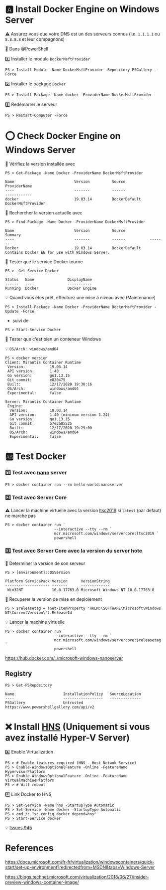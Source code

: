 

# :a: Install Docker Engine on Windows Server 

:warning: Assurez vous que votre DNS est un des serveurs connus (i.e. `1.1.1.1` ou `8.8.8.8` et leur compagnons)

:pushpin: Dans @PowerShell

:one: Installer le module `DockerMsftProvider`

```
PS > Install-Module -Name DockerMsftProvider -Repository PSGallery -Force
```

:two: Installer le package `Docker`

```
PS > Install-Package -Name docker -ProviderName DockerMsftProvider
```

:three: Redémarrer le serveur

```
PS > Restart-Computer -Force
```


# :o: Check Docker Engine on Windows Server 

:pushpin: Vérifiez la version installée avec 

```
PS > Get-Package -Name Docker -ProviderName DockerMsftProvider

Name                           Version          Source                           ProviderName
----                           -------          ------                           ------------
docker                         19.03.14         DockerDefault                    DockerMsftProvider
```

:pushpin: Rechercher la version actuelle avec 

```
PS > Find-Package -Name Docker -ProviderName DockerMsftProvider

Name                           Version          Source           Summary
----                           -------          ------           -------
Docker                         19.03.14         DockerDefault    Contains Docker EE for use with Windows Server.
```

:pushpin: Tester que le service Docker tourne

```
PS >  Get-Service Docker

Status   Name               DisplayName
------   ----               -----------
Running  Docker             Docker Engine
```

:bulb: Quand vous êtes prêt, effectuez une mise à niveau avec  (Maintenance)

```
PS > Install-Package -Name Docker -ProviderName DockerMsftProvider -Update -Force
```

* suivi de 

```
PS > Start-Service Docker
```


:pushpin: Tester que c'est bien un conteneur Windows

:bulb: `OS/Arch: windows/amd64`

```
PS > docker version
Client: Mirantis Container Runtime
 Version:           19.03.14
 API version:       1.40
 Go version:        go1.13.15
 Git commit:        e820475
 Built:             12/17/2020 19:30:16
 OS/Arch:           windows/amd64
 Experimental:      false

Server: Mirantis Container Runtime
 Engine:
  Version:          19.03.14
  API version:      1.40 (minimum version 1.24)
  Go version:       go1.13.15
  Git commit:       57e3a05525
  Built:            12/17/2020 19:29:00
  OS/Arch:          windows/amd64
  Experimental:     false
```


# :ab: Test Docker

### :one: Test avec [nano](https://hub.docker.com/_/microsoft-windows-nanoserver) server

```
PS > docker container run --rm hello-world:nanoserver
```

### :two: Test avec Server Core


:warning: Lancer la machine virtuelle avec la version [ltsc2019](https://docs.microsoft.com/en-us/windows-server/get-started-19/servicing-channels-19#long-term-servicing-channel-ltsc) si `latest` (par defaut) ne marche pas

```
PS > docker container run `
                      --interactive --tty --rm `
                      mcr.microsoft.com/windows/servercore:ltsc2019 `
                      powershell
```

### :three: Test avec Server Core avec la version du server hote


:pushpin: Determiner la version de son serveur

```
PS > [environment]::OSVersion

Platform ServicePack Version      VersionString
-------- ----------- -------      -------------
 Win32NT             10.0.17763.0 Microsoft Windows NT 10.0.17763.0
```

:pushpin: Recuperer la version de mise en deploiement

```
PS > $releasetag = (Get-ItemProperty 'HKLM:\SOFTWARE\Microsoft\Windows NT\CurrentVersion\').ReleaseId
```

:bulb: Lancer la machine virtuelle

```
PS > docker container run `
                      --interactive --tty --rm `
                      mcr.microsoft.com/windows/servercore:$releasetag `
                      powershell
```




https://hub.docker.com/_/microsoft-windows-nanoserver

## Registry

```
PS > Get-PSRepository

Name                      InstallationPolicy   SourceLocation
----                      ------------------   --------------
PSGallery                 Untrusted            https://www.powershellgallery.com/api/v2
```

# :x: Install [HNS](https://docs.microsoft.com/en-us/virtualization/windowscontainers/container-networking/architecture) (Uniquement si vous avez installé Hyper-V Server)

:four: Enable Virtualization

```
PS > # Enable features required (HNS - Host Netwok Service)
PS > Enable-WindowsOptionalFeature -Online -FeatureName HypervisorPlatform
PS > Enable-WindowsOptionalFeature -Online -FeatureName VirtualMachinePlatform
PS > # Will reboot
```

:four: Link Docker to HNS 

```
PS > Set-Service -Name hns -StartupType Automatic
PS > Set-Service -Name docker -StartupType Automatic
PS > cmd /c "sc config docker depend=hns"
PS > Start-Service docker
```

:bulb: [Issues 945](https://github.com/MicrosoftDocs/Virtualization-Documentation/issues/945)


# References

https://docs.microsoft.com/fr-fr/virtualization/windowscontainers/quick-start/set-up-environment?redirectedfrom=MSDN&tabs=Windows-Server

https://blogs.technet.microsoft.com/virtualization/2018/06/27/insider-preview-windows-container-image/
